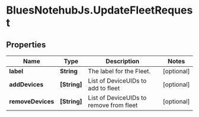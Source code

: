 # BluesNotehubJs.UpdateFleetRequest

## Properties

Name | Type | Description | Notes
------------ | ------------- | ------------- | -------------
**label** | **String** | The label for the Fleet. | [optional] 
**addDevices** | **[String]** | List of DeviceUIDs to add to fleet | [optional] 
**removeDevices** | **[String]** | List of DeviceUIDs to remove from fleet | [optional] 


